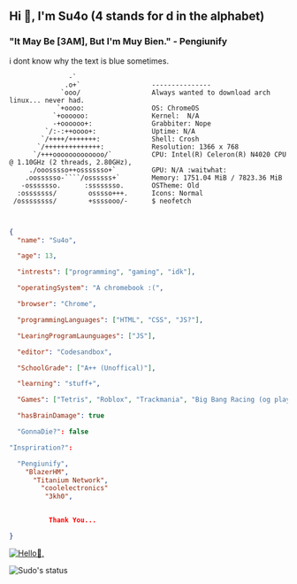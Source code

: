 ## Hi 👋, I'm Su4o (4 stands for d in the alphabet) ##

### "It May Be [3AM], But I'm Muy Bien." - Pengiunify ##

i dont know why the text is blue sometimes.

                   -`                   
                  .o+`                  --------------- 
                 `ooo/                  Always wanted to download arch linux... never had.
                `+oooo:                 OS: ChromeOS
               `+oooooo:                Kernel:  N/A
               -+oooooo+:               Grabbiter: Nope
             `/:-:++oooo+:              Uptime: N/A
            `/++++/+++++++:             Shell: Crosh
           `/++++++++++++++:            Resolution: 1366 x 768
          `/+++ooooooooooooo/`          CPU: Intel(R) Celeron(R) N4020 CPU @ 1.10GHz (2 threads, 2.80GHz),
         ./ooosssso++osssssso+`         GPU: N/A :waitwhat:
        .oossssso-````/ossssss+`        Memory: 1751.04 MiB / 7823.36 MiB
       -osssssso.      :ssssssso.       OSTheme: Old
      :osssssss/        osssso+++.      Icons: Normal
     /ossssssss/        +ssssooo/-      $ neofetch




```json


{
  "name": "Su4o",

  "age": 13,

  "intrests": ["programming", "gaming", "idk"],

  "operatingSystem": "A chromebook :(",

  "browser": "Chrome",

  "programmingLanguages": ["HTML", "CSS", "JS?"],

  "LearingProgramLaunguages": ["JS"],

  "editor": "Codesandbox",

  "SchoolGrade": ["A++ (Unoffical)"],

  "learning": "stuff+",

  "Games": ["Tetris", "Roblox", "Trackmania", "Big Bang Racing (og player)", "Pixel Gun 3D (og player)"],

  "hasBrainDamage": true

  "GonnaDie?": false

"Inspriration?":

  "Pengiunify",
    "BlazerHM",
      "Titanium Network",
        "coolelectronics"
         "3kh0",


          Thank You...

}
```

[![Hello👋,](https://hits.sh/github.com/Su4o/hits.svg)](https://hits.sh/github.com/Su4o/hits/flat-square)

![Sudo's status](https://github-readme-stats.vercel.app/api?username=Su4o&show_icons=true&theme=vue-dark)

                          

 
                                                                

